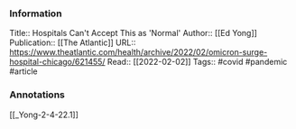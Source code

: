 
### Information
Title:: Hospitals Can't Accept This as 'Normal'
Author:: [[Ed Yong]]
Publication:: [[The Atlantic]]
URL:: https://www.theatlantic.com/health/archive/2022/02/omicron-surge-hospital-chicago/621455/
Read:: [[2022-02-02]]
Tags:: #covid #pandemic 
#article

### Annotations
[[_Yong-2-4-22.1]]